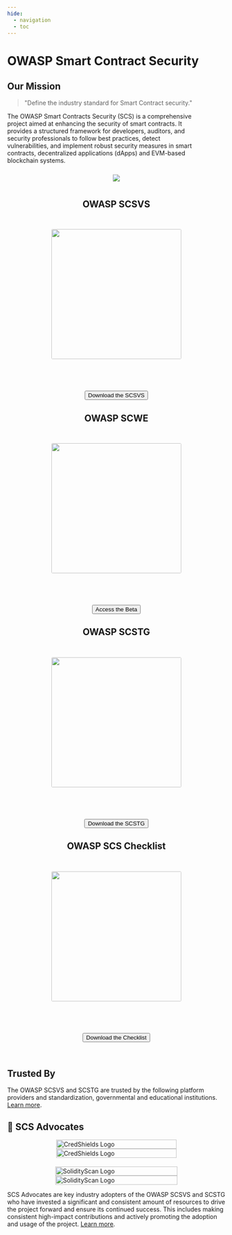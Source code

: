```yaml
---
hide:
  - navigation
  - toc
---
```


# OWASP Smart Contract Security

## Our Mission

<div class="scs-flex-container">

<div>
<blockquote>"Define the industry standard for Smart Contract security."</blockquote>

<p style="padding-right: 4em;">The OWASP Smart Contracts Security (SCS) is a comprehensive project aimed at enhancing the security of smart contracts. It provides a structured framework for developers, auditors, and security professionals to follow best practices, detect vulnerabilities, and implement robust security measures in smart contracts, decentralized applications (dApps) and EVM-based blockchain systems.</p>
</div>

<center>
<img style="padding: 10px; max-width: 250px" src="assets/logo.svg" />
</center>

</div>

<div class="scs-flex-container" style="margin-top: 2em;">

<center>

<h2>OWASP SCSVS</h2>

<a href="../SCSVS"><img style="border-radius: 3px; margin: 2em;" width="300px" class="grow" src="assets/scsvs_cover.png"></a>

<br>

<button class="scs-button" onclick="window.location.href='https://github.com/OWASP/owasp-scsvs/releases/download/v0.0.1/OWASP_Smart_Contract_Security_Verification_Standard-0.0.1_en.pdf';"> Download the SCSVS</button>

</center>

<center>

<h2>OWASP SCWE</h2>

<a href="../SCWE"><img style="border-radius: 3px; margin: 2em;" width="300px" class="grow" src="assets/scwe_cover.png"></a>

<br>

<button class="scs-button" onclick="window.location.href='../SCWE';"> Access the Beta</button>

</center>

<center>

<h2>OWASP SCSTG</h2>

<a href="../SCSTG"><img style="border-radius: 3px; margin: 2em;" width="300px" class="grow"  src="assets/scstg_cover.png" /></a>

<br>

<button class="scs-button" onclick="window.location.href='https://github.com/OWASP/owasp-scstg/releases/latest/download/OWASP_SCSTG.pdf';"> Download the SCSTG</button>
</center>

<center>

<h2>OWASP SCS Checklist</h2>

<a href="../checklists"><img style="border-radius: 3px; margin: 2em;" width="300px" class="grow"  src="assets/scs_checklist.png" /></a>

<br>

<button class="scs-button" onclick="window.location.href='https://github.com/OWASP/owasp-scstg/releases/latest/download/OWASP_SCS_Checklist.xlsx';"> Download the Checklist</button>

</center>

</div>

<br>

## Trusted By

The OWASP SCSVS and SCSTG are trusted by the following platform providers and standardization, governmental and educational institutions. [Learn more](SCSTG/0x02b-SCSVS-SCSTG-Adoption.md).


## 🥇 SCS Advocates


<div style="display: flex; flex-wrap: wrap; align-items: center; justify-content: center; gap: 20px;">
    <a href="https://credshields.com" target="_blank" style="text-decoration: none;">
        <img 
            src="assets/Images/Other/credshields-logo-b.png#gh-light-mode-only" 
            alt="CredShields Logo" 
            style="width: 100%; max-width: 350px;"
        >
        <img 
            src="assets/Images/Other/credshields-logo-w.png#gh-dark-mode-only" 
            alt="CredShields Logo" 
            style="width: 100%; max-width: 350px;"
        >
    </a>
    <a href="https://solidityscan.com" target="_blank" style="text-decoration: none;">
        <img 
            src="assets/Images/Other/solidityscan-logo-b.png#gh-light-mode-only" 
            alt="SolidityScan Logo" 
            style="width: 100%; max-width: 350px;"
        >
        <img 
            src="assets/Images/Other/solidityscan-logo-w.png#gh-dark-mode-only" 
            alt="SolidityScan Logo" 
            style="width: 100%; max-width: 350px;"
        >
    </a>
</div>



SCS Advocates are key industry adopters of the OWASP SCSVS and SCSTG who have invested a significant and consistent amount of resources to drive the project forward and ensure its continued success. This includes making consistent high-impact contributions and actively promoting the adoption and usage of the project. [Learn more](SCSTG/0x02c-Acknowledgements.md).

<br>
